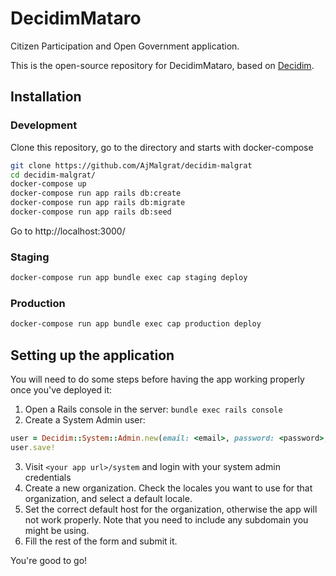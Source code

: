 # DecidimMataro

Citizen Participation and Open Government application.

This is the open-source repository for DecidimMataro, based on [Decidim](https://github.com/decidim/decidim).

## Installation

### Development

Clone this repository, go to the directory and starts with docker-compose

```bash
git clone https://github.com/AjMalgrat/decidim-malgrat
cd decidim-malgrat/
docker-compose up
docker-compose run app rails db:create
docker-compose run app rails db:migrate
docker-compose run app rails db:seed
```

Go to http://localhost:3000/

### Staging

```bash
docker-compose run app bundle exec cap staging deploy
```

### Production

```bash
docker-compose run app bundle exec cap production deploy
```

## Setting up the application

You will need to do some steps before having the app working properly once you've deployed it:

1. Open a Rails console in the server: `bundle exec rails console`
2. Create a System Admin user:
```ruby
user = Decidim::System::Admin.new(email: <email>, password: <password>, password_confirmation: <password>)
user.save!
```
3. Visit `<your app url>/system` and login with your system admin credentials
4. Create a new organization. Check the locales you want to use for that organization, and select a default locale.
5. Set the correct default host for the organization, otherwise the app will not work properly. Note that you need to include any subdomain you might be using.
6. Fill the rest of the form and submit it.

You're good to go!

